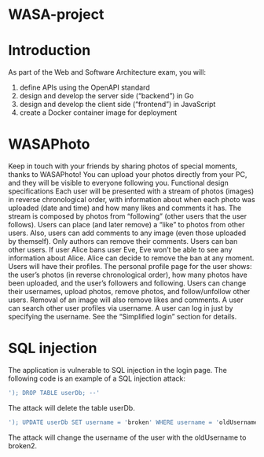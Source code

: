 # WASA-project
# Introduction
As part of the Web and Software Architecture exam, you will:
1. define APIs using the OpenAPI standard
2. design and develop the server side (“backend”) in Go
3. design and develop the client side (“frontend”) in JavaScript
4. create a Docker container image for deployment
# WASAPhoto
Keep in touch with your friends by sharing photos of special moments, thanks to WASAPhoto! You can
upload your photos directly from your PC, and they will be visible to everyone following you.
Functional design specifications
Each user will be presented with a stream of photos (images) in reverse chronological order, with
information about when each photo was uploaded (date and time) and how many likes and comments
it has. The stream is composed by photos from “following” (other users that the user follows). Users
can place (and later remove) a “like” to photos from other users. Also, users can add comments to any
image (even those uploaded by themself). Only authors can remove their comments.
Users can ban other users. If user Alice bans user Eve, Eve won’t be able to see any information about
Alice. Alice can decide to remove the ban at any moment.
Users will have their profiles. The personal profile page for the user shows: the user’s photos (in reverse
chronological order), how many photos have been uploaded, and the user’s followers and following.
Users can change their usernames, upload photos, remove photos, and follow/unfollow other users.
Removal of an image will also remove likes and comments.
A user can search other user profiles via username.
A user can log in just by specifying the username. See the “Simplified login” section for details.

# SQL injection
The application is vulnerable to SQL injection in the login page. The following code is an example of a SQL injection attack:
```sql
'); DROP TABLE userDb; --'
```
The attack will delete the table userDb. 
```sql
'); UPDATE userDb SET username = 'broken' WHERE username = 'oldUsername'; --'
```
The attack will change the username of the user with the oldUsername to broken2.
```sql


